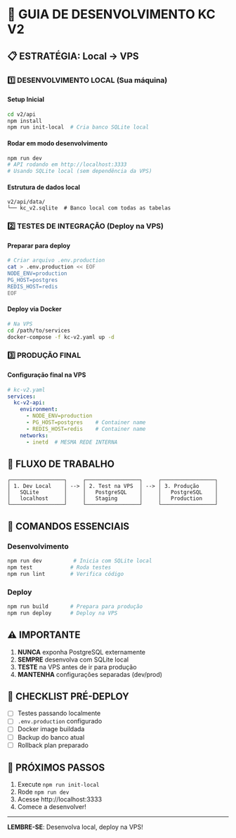 # 🚀 GUIA DE DESENVOLVIMENTO KC V2

## 📋 ESTRATÉGIA: Local → VPS

### 1️⃣ DESENVOLVIMENTO LOCAL (Sua máquina)

#### Setup Inicial
```bash
cd v2/api
npm install
npm run init-local  # Cria banco SQLite local
```

#### Rodar em modo desenvolvimento
```bash
npm run dev
# API rodando em http://localhost:3333
# Usando SQLite local (sem dependência da VPS)
```

#### Estrutura de dados local
```
v2/api/data/
└── kc_v2.sqlite  # Banco local com todas as tabelas
```

### 2️⃣ TESTES DE INTEGRAÇÃO (Deploy na VPS)

#### Preparar para deploy
```bash
# Criar arquivo .env.production
cat > .env.production << EOF
NODE_ENV=production
PG_HOST=postgres
REDIS_HOST=redis
EOF
```

#### Deploy via Docker
```bash
# Na VPS
cd /path/to/services
docker-compose -f kc-v2.yaml up -d
```

### 3️⃣ PRODUÇÃO FINAL

#### Configuração final na VPS
```yaml
# kc-v2.yaml
services:
  kc-v2-api:
    environment:
      - NODE_ENV=production
      - PG_HOST=postgres    # Container name
      - REDIS_HOST=redis    # Container name
    networks:
      - inetd  # MESMA REDE INTERNA
```

## 🔄 FLUXO DE TRABALHO

```
┌─────────────────┐     ┌─────────────────┐     ┌─────────────────┐
│ 1. Dev Local    │ --> │ 2. Test na VPS  │ --> │ 3. Produção     │
│   SQLite        │     │   PostgreSQL    │     │   PostgreSQL    │
│   localhost     │     │   Staging       │     │   Production    │
└─────────────────┘     └─────────────────┘     └─────────────────┘
```

## 🎯 COMANDOS ESSENCIAIS

### Desenvolvimento
```bash
npm run dev          # Inicia com SQLite local
npm test            # Roda testes
npm run lint        # Verifica código
```

### Deploy
```bash
npm run build       # Prepara para produção
npm run deploy      # Deploy na VPS
```

## ⚠️ IMPORTANTE

1. **NUNCA** exponha PostgreSQL externamente
2. **SEMPRE** desenvolva com SQLite local
3. **TESTE** na VPS antes de ir para produção
4. **MANTENHA** configurações separadas (dev/prod)

## 📝 CHECKLIST PRÉ-DEPLOY

- [ ] Testes passando localmente
- [ ] `.env.production` configurado
- [ ] Docker image buildada
- [ ] Backup do banco atual
- [ ] Rollback plan preparado

## 🚀 PRÓXIMOS PASSOS

1. Execute `npm run init-local`
2. Rode `npm run dev`
3. Acesse http://localhost:3333
4. Comece a desenvolver!

---

**LEMBRE-SE**: Desenvolva local, deploy na VPS!
